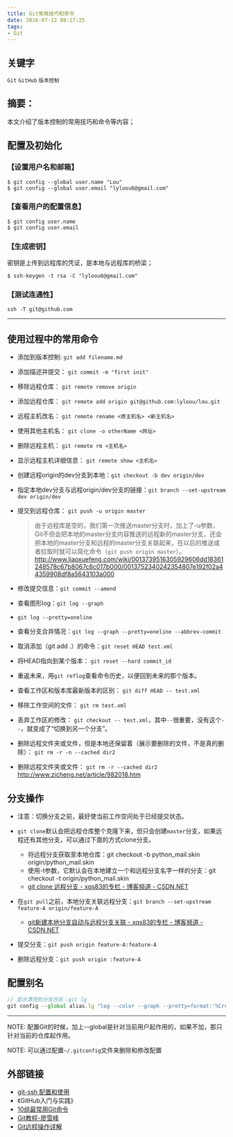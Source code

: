 ```yaml
---
title: Git常用技巧和命令
date: 2016-07-12 08:17:25
tags:
- Git
---
```

## 关键字
`Git` `GitHub` `版本控制`

## 摘要：
本文介绍了版本控制的常用技巧和命令等内容；


## 配置及初始化
### 【设置用户名和邮箱】
```
$ git config --global user.name "Lou"
$ git config --global user.email "lyloou6@gmail.com"
```

### 【查看用户的配置信息】
```
$ git config user.name
$ git config user.email
```

### 【生成密钥】
密钥是上传到远程库的凭证，是本地与远程库的桥梁；
```
$ ssh-keygen -t rsa -C "lyloou6@gmail.com"
```

### 【测试连通性】
```
ssh -T git@github.com
```

---
## 使用过程中的常用命令
- 添加到版本控制: `git add filename.md`
- 添加描述并提交： `git commit -m "first init"`

- 移除远程仓库： `git remote remove origin`
- 添加远程仓库： `git remote add origin git@github.com:lyloou/lou.git`
- 远程主机改名： `git remote rename <原主机名> <新主机名>`
- 使用其他主机名： `git clone -o otherName <网址>`
- 删除远程主机： `git remote rm <主机名>`
- 显示远程主机详细信息： `git remote show <主机名>`


- 创建远程origin的dev分支到本地：`git checkout -b dev origin/dev`
- 指定本地dev分支与远程origin/dev分支的链接：`git branch --set-upstream dev origin/dev`
- 提交到远程仓库： `git push -u origin master`
  > 由于远程库是空的，我们第一次推送master分支时，加上了-u参数，Git不但会把本地的master分支内容推送的远程新的master分支，还会把本地的master分支和远程的master分支关联起来，在以后的推送或者拉取时就可以简化命令（`git push origin master`）。
  http://www.liaoxuefeng.com/wiki/0013739516305929606dd18361248578c67b8067c8c017b000/0013752340242354807e192f02a44359908df8a5643103a000

- 修改提交信息：`git commit --amend`

- 查看图形log：`git log --graph`
- `git log --pretty=oneline`
- 查看分支合并情况：`git log --graph --pretty=oneline --abbrev-commit`


- 取消添加（git add .）的命令：`git reset HEAD test.xml`

- 将HEAD指向到某个版本： `git reset --hard commit_id`
- 重返未来，用`git reflog`查看命令历史，以便回到未来的那个版本。

- 查看工作区和版本库最新版本的区别： `git diff HEAD -- test.xml`

- 移除工作空间的文件： `git rm test.xml`
- 丢弃工作区的修改： `git checkout -- test.xml`，其中`--`很重要，没有这个`--`，就变成了“切换到另一个分支”。

- 删除远程文件夹或文件，但是本地还保留着（展示要删除的文件，不是真的删除）： `git rm -r -n --cached dir2`
- 删除远程文件夹或文件： `git rm -r --cached dir2`
  http://www.zicheng.net/article/982018.htm


## 分支操作
- 注意：切换分支之前，最好使当前工作空间处于已经提交状态。

- `git clone`默认会把远程仓库整个克隆下来，但只会创建`master`分支，如果远程还有其他分支，可以通过下面的方式clone分支。
  * 将远程分支获取至本地仓库：git checkout -b python_mail.skin origin/python_mail.skin
  * 使用-t参数，它默认会在本地建立一个和远程分支名字一样的分支：git checkout -t origin/python_mail.skin
  * [git clone 远程分支 - xqs83的专栏 - 博客频道 - CSDN.NET](http://blog.csdn.net/xqs83/article/details/7382074)
- 在`git pull`之前，本地分支关联远程分支：`git branch --set-upstream feature-A origin/feature-A`
  * [git新建本地分支自动与远程分支关联 - xqs83的专栏 - 博客频道 - CSDN.NET](http://blog.csdn.net/xqs83/article/details/17361201)
- 提交分支：`git push origin feature-A:feature-A`  
- 删除远程分支：`git push origin :feature-A`

## 配置别名
``` js
// 显示漂亮的分支日志：git lg
git config --global alias.lg "log --color --graph --pretty=format:'%Cred%h%Creset -%C(yellow)%d%Creset %s %Cgreen(%cr) %C(bold blue)<%an>%Creset' --abbrev-commit"
```
---

NOTE: 配置Git的时候，加上--global是针对当前用户起作用的，如果不加，那只针对当前的仓库起作用。

NOTE: 可以通过配置`~/.gitconfig`文件来删除和修改配置


## 外部链接
- [git-ssh 配置和使用](https://segmentfault.com/a/1190000002645623)
- 《GitHub入门与实践》
- [10组最常用Git命令](http://mp.weixin.qq.com/s?__biz=MzA4MjU5NTY0NA==&mid=401074259&idx=1&sn=6e69ce5338eb5d9212953068165c1cd0&mpshare=1&scene=23&srcid=1122laeBDuW58x2VncUQ44xs)
- [Git教程-廖雪峰](http://www.liaoxuefeng.com/wiki/0013739516305929606dd18361248578c67b8067c8c017b000)
- [Git远程操作详解](http://www.ruanyifeng.com/blog/2014/06/git_remote.html)
